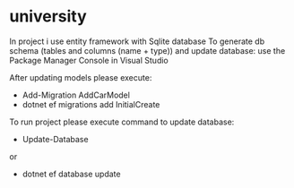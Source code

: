 # university

In project i use entity framework with Sqlite database
To generate db schema (tables and columns (name + type)) and update database: use the Package Manager Console in Visual Studio

After updating models please execute:
 - Add-Migration AddCarModel
 - dotnet ef migrations add InitialCreate

To run project please execute command to update database:
- Update-Database

or

- dotnet ef database update